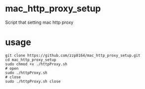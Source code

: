 # mac_http_proxy_setup
Script that setting mac http proxy


# usage


```shell
git clone https://github.com/zzp8164/mac_http_proxy_setup.git
cd mac_http_proxy_setup
sudo chmod +x ./httpProxy.sh
# open
sudo ./httpProxy.sh
# close 
sudo ./httpProxy.sh close
```
